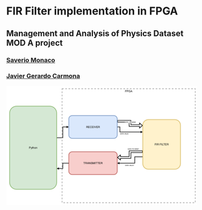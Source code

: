 # FIR Filter implementation in FPGA
## Management and Analysis of Physics Dataset MOD A project
### [Saverio Monaco](https://github.com/SaverioMonaco/)
### [Javier Gerardo Carmona](https://github.com/eigen-carmona/)  

<img src="https://raw.githubusercontent.com/SaverioMonaco/4--Taps-FIR-Filter/master/tex/img/projectcomplete.png">

